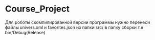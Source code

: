 # Course_Project
Для роботы скомпилированной версии программы нужно перенеси файлы univers.xml и favorites.json из папки src/ в папку сборки т.е bin/Debug(Release)
